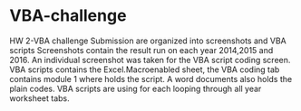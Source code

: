 # VBA-challenge
HW 2-VBA challenge
Submission are organized into screenshots and VBA scripts 
Screenshots contain the result run on each year 2014,2015 and 2016. An individual screenshot was taken for the VBA script coding screen.
VBA scripts contains the Excel.Macroenabled sheet, the VBA coding tab contains module 1 where holds the script. A word documents also holds the plain codes.
VBA scripts are using for each looping through all year worksheet tabs.
